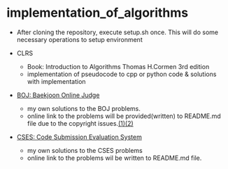 # implementation_of_algorithms

- After cloning the repository, execute setup.sh once. This will do some necessary operations to setup environment

- CLRS
  - Book: Introduction to Algorithms Thomas H.Cormen 3rd edition
  - implementation of pseudocode to cpp or python code & solutions with implementation
- [BOJ: Baekjoon Online Judge](https://www.acmicpc.net/)
  - my own solutions to the BOJ problems.
  - online link to the problems will be provided(written) to README.md file due to the copyright issues.[(1)](https://www.acmicpc.net/help/rule)[(2)](https://www.acmicpc.net/board/view/2185)
- [CSES: Code Submission Evaluation System](https://cses.fi/problemset/list/)
  - my own solutions to the CSES problems
  - online link to the problems wil be written to README.md file.